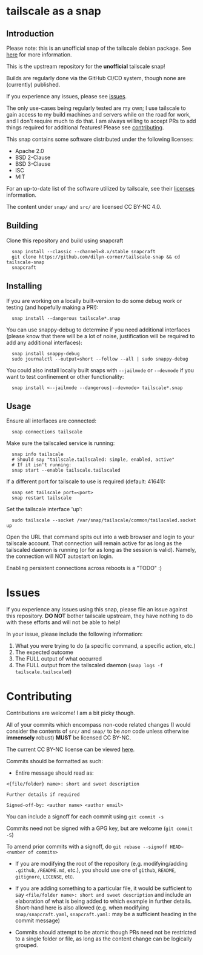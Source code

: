 # tailscale as a snap


## Introduction

Please note: this is an unofficial snap of the tailscale debian package.
See [here](https://github.com/tailscale/tailscale/issues/267#issuecomment-2249033007) for more information.

This is the upstream repository for the **unofficial** tailscale snap!

Builds are regularly done via the GitHub CI/CD system, though none are (currently) published.

If you experience any issues, please see [issues](#issues).

The only use-cases being regularly tested are my own; I use tailscale to gain
access to my build machines and servers while on the road for work, and I
don't require much to do that. I am always willing to accept PRs to add things
required for additional features! Please see [contributing](#contributing).


This snap contains some software distributed under the following licenses:

* Apache 2.0
* BSD 2-Clause
* BSD 3-Clause
* ISC
* MIT

For an up-to-date list of the software utilized by tailscale, see their
[licenses](https://github.com/tailscale/tailscale/blob/main/licenses/tailscale.md) information.

The content under `snap/` and `src/` are licensed CC BY-NC 4.0.


## Building

Clone this repository and build using snapcraft

```
  snap install --classic --channel=8.x/stable snapcraft
  git clone https://github.com/dilyn-corner/tailscale-snap && cd tailscale-snap
  snapcraft
```


## Installing


If you are working on a locally built-version to do some debug work or testing
(and hopefully making a PR!):

```
  snap install --dangerous tailscale*.snap
```

You can use snappy-debug to determine if you need additional interfaces (please
know that there will be a lot of noise, justification will be required to add
any additional interfaces):

```
  snap install snappy-debug
  sudo journalctl --output=short --follow --all | sudo snappy-debug
```

You could also install locally built snaps with `--jailmode` or `--devmode` if
you want to test confinement or other functionality:

```
  snap install <--jailmode --dangerous|--devmode> tailscale*.snap
```


## Usage

Ensure all interfaces are connected:

```
  snap connections tailscale
```


Make sure the tailscaled service is running:

```
  snap info tailscale
  # Should say "tailscale.tailscaled: simple, enabled, active"
  # If it isn't running:
  snap start --enable tailscale.tailscaled
```


If a different port for tailscale to use is required (default: 41641):

```
  snap set tailscale port=<port>
  snap restart tailscale
```

Set the tailscale interface 'up':

```
  sudo tailscale --socket /var/snap/tailscale/common/tailscaled.socket up
```


Open the URL that command spits out into a web browser and login to your
tailscale account. That connection will remain active for as long as the
tailscaled daemon is running (or for as long as the session is valid). Namely,
the connection will NOT autostart on login.

Enabling persistent connections across reboots is a "TODO" :)


# Issues

If you experience any issues using this snap, please file an issue against this
repository. __DO NOT__ bother tailscale upstream, they have nothing to do with
these efforts and will not be able to help!

In your issue, please include the following information:

1) What you were trying to do (a specific command, a specific action, etc.)
2) The expected outcome
3) The FULL output of what occurred
4) The FULL output from the tailscaled daemon (`snap logs -f tailscale.tailscaled`)


# Contributing

Contributions are welcome! I am a bit picky though.

All of your commits which encompass non-code related changes (I would
consider the contents of `src/` and `snap/` to be *non* code unless otherwise
__immensely__ robust) **MUST** be licensed CC BY-NC.

The current CC BY-NC license can be viewed [here](https://creativecommons.org/licenses/by-nc/4.0/).


Commits should be formatted as such:

* Entire message should read as:

```
<{file/folder} name>: short and sweet description

Further details if required

Signed-off-by: <author name> <author email>
```

You can include a signoff for each commit using `git commit -s`

Commits need not be signed with a GPG key, but are welcome (`git commit -S`)

To amend prior commits with a signoff, do `git rebase --signoff HEAD~<number of commits>`

* If you are modifying the root of the repository (e.g. modifying/adding 
`.github`, `/README.md`, etc.), you should use one of `github`, `README`,
`gitignore`, `LICENSE`, etc.

* If you are adding something to a particular file, it would be sufficient to
say `<file/folder name>: short and sweet description` and include an elaboration
of what is being added to which example in further details. Short-hand here is
also allowed (e.g. when modifying `snap/snapcraft.yaml`, `snapcraft.yaml:` may
be a sufficient heading in the commit message)

* Commits should attempt to be atomic though PRs need not be restricted to a
single folder or file, as long as the content change can be logically grouped.
